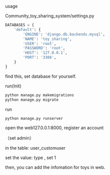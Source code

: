 usage

Community_toy_sharing_system/settings.py

```python
DATABASES = {
    'default': {
        'ENGINE': 'django.db.backends.mysql',
        'NAME': 'toy_sharing',
        'USER': 'root',
        'PASSWORD': 'root',
        'HOST': '127.0.0.1',
        'PORT': '3306',
    }
}
```

find this, set database for yourself.



run(Init)

```bash
python manage.py makemigrations
python manage.py migrate
```



run

```bash
python manage.py runserver 
```



open the web127.0.0.1:8000, register an account

（set admin）

in the table: user_customuser

set the value: type   , set 1

then, you can add the infomation for toys in web.